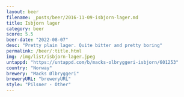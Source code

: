 ```yaml
---
layout: beer
filename: _posts/beer/2016-11-09-isbjorn-lager.md
title: Isbjorn lager
category: beer
score: 5.5
beer-date: "2022-08-07"
desc: "Pretty plain lager. Quite bitter and pretty boring"
permalink: /beer/:title.html
img: /img/list/isbjorn-lager.jpeg
untappd: "https://untappd.com/b/macks-olbryggeri-isbjorn/601253"
country: "Norway"
brewery: "Macks Ølbryggeri"
breweryURL: "breweryURL"
style: "Pilsner - Other"
---
```

